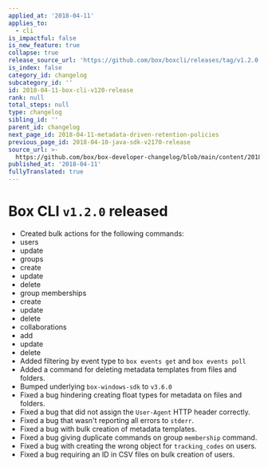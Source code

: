 ```yaml
---
applied_at: '2018-04-11'
applies_to:
  - cli
is_impactful: false
is_new_feature: true
collapse: true
release_source_url: 'https://github.com/box/boxcli/releases/tag/v1.2.0'
is_index: false
category_id: changelog
subcategory_id: ''
id: 2018-04-11-box-cli-v120-release
rank: null
total_steps: null
type: changelog
sibling_id: ''
parent_id: changelog
next_page_id: 2018-04-11-metadata-driven-retention-policies
previous_page_id: 2018-04-10-java-sdk-v2170-release
source_url: >-
  https://github.com/box/box-developer-changelog/blob/main/content/2018/04-11-box-cli-v120-release.md
published_at: '2018-04-11'
fullyTranslated: true
---
```

# Box CLI `v1.2.0` released

* Created bulk actions for the following commands:
* users
* update
* groups
* create
* update
* delete
* group memberships
* create
* update
* delete
* collaborations
* add
* update
* delete
* Added filtering by event type to `box events get` and `box events poll`
* Added a command for deleting metadata templates from files and folders.
* Bumped underlying `box-windows-sdk` to `v3.6.0`
* Fixed a bug hindering creating float types for metadata on files and folders.
* Fixed a bug that did not assign the `User-Agent` HTTP header correctly.
* Fixed a bug that wasn't reporting all errors to `stderr`.
* Fixed a bug with bulk creation of metadata templates.
* Fixed a bug giving duplicate commands on group `membership` command.
* Fixed a bug with creating the wrong object for `tracking_codes` on users.
* Fixed a bug requiring an ID in CSV files on bulk creation of users.
